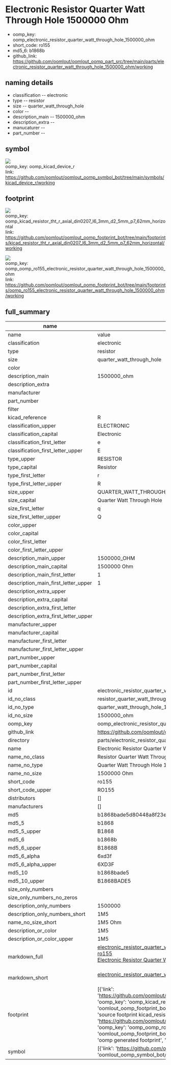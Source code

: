 # Electronic Resistor Quarter Watt Through Hole 1500000 Ohm

  
* oomp_key: oomp_electronic_resistor_quarter_watt_through_hole_1500000_ohm 
* short_code: ro155
* md5_6: b1868b  
* github_link: https://github.com/oomlout/oomlout_oomp_part_src/tree/main/parts/electronic_resistor_quarter_watt_through_hole_1500000_ohm/working  
## naming details
* classification -- electronic
* type -- resistor
* size -- quarter_watt_through_hole
* color -- 
* description_main -- 1500000_ohm
* description_extra -- 
* manucaturer -- 
* part_number -- 



## symbol

![](symbol/{index}/working/working_600.png)  
oomp_key: oomp_kicad_device_r  
link: https://github.com/oomlout/oomlout_oomp_symbol_bot/tree/main/symbols/kicad_device_r/working  

## footprint

![](footprint/{index}/working/working_600.png)  
oomp_key: oomp_kicad_resistor_tht_r_axial_din0207_l6_3mm_d2_5mm_p7_62mm_horizontal  
link: https://github.com/oomlout/oomlout_oomp_footprint_bot/tree/main/footprints/kicad_resistor_tht_r_axial_din0207_l6_3mm_d2_5mm_p7_62mm_horizontal/working  

![](footprint/{index}/working/working_600.png)  
oomp_key: oomp_oomp_ro155_electronic_resistor_quarter_watt_through_hole_1500000_ohm  
link: https://github.com/oomlout/oomlout_oomp_footprint_bot/tree/main/footprints/oomp_ro155_electronic_resistor_quarter_watt_through_hole_1500000_ohm/working  

## full_summary
| name | value | 
| --- | --- | 
| name | value | 
| classification | electronic | 
| type | resistor | 
| size | quarter_watt_through_hole | 
| color |  | 
| description_main | 1500000_ohm | 
| description_extra |  | 
| manufacturer |  | 
| part_number |  | 
| filter |  | 
| kicad_reference | R | 
| classification_upper | ELECTRONIC | 
| classification_capital | Electronic | 
| classification_first_letter | e | 
| classification_first_letter_upper | E | 
| type_upper | RESISTOR | 
| type_capital | Resistor | 
| type_first_letter | r | 
| type_first_letter_upper | R | 
| size_upper | QUARTER_WATT_THROUGH_HOLE | 
| size_capital | Quarter Watt Through Hole | 
| size_first_letter | q | 
| size_first_letter_upper | Q | 
| color_upper |  | 
| color_capital |  | 
| color_first_letter |  | 
| color_first_letter_upper |  | 
| description_main_upper | 1500000_OHM | 
| description_main_capital | 1500000 Ohm | 
| description_main_first_letter | 1 | 
| description_main_first_letter_upper | 1 | 
| description_extra_upper |  | 
| description_extra_capital |  | 
| description_extra_first_letter |  | 
| description_extra_first_letter_upper |  | 
| manufacturer_upper |  | 
| manufacturer_capital |  | 
| manufacturer_first_letter |  | 
| manufacturer_first_letter_upper |  | 
| part_number_upper |  | 
| part_number_capital |  | 
| part_number_first_letter |  | 
| part_number_first_letter_upper |  | 
| id | electronic_resistor_quarter_watt_through_hole_1500000_ohm | 
| id_no_class | resistor_quarter_watt_through_hole_1500000_ohm | 
| id_no_type | quarter_watt_through_hole_1500000_ohm | 
| id_no_size | 1500000_ohm | 
| oomp_key | oomp_electronic_resistor_quarter_watt_through_hole_1500000_ohm | 
| github_link | https://github.com/oomlout/oomlout_oomp_part_src/tree/main/parts/electronic_resistor_quarter_watt_through_hole_1500000_ohm/working | 
| directory | parts/electronic_resistor_quarter_watt_through_hole_1500000_ohm | 
| name | Electronic Resistor Quarter Watt Through Hole 1500000 Ohm | 
| name_no_class | Resistor Quarter Watt Through Hole 1500000 Ohm | 
| name_no_type | Quarter Watt Through Hole 1500000 Ohm | 
| name_no_size | 1500000 Ohm | 
| short_code | ro155 | 
| short_code_upper | RO155 | 
| distributors | [] | 
| manufacturers | [] | 
| md5 | b1868bade5d80448a8f23e9d0c5bc4f0 | 
| md5_5 | b1868 | 
| md5_5_upper | B1868 | 
| md5_6 | b1868b | 
| md5_6_upper | B1868B | 
| md5_6_alpha | 6xd3f | 
| md5_6_alpha_upper | 6XD3F | 
| md5_10 | b1868bade5 | 
| md5_10_upper | B1868BADE5 | 
| size_only_numbers |  | 
| size_only_numbers_no_zeros |  | 
| description_only_numbers | 1500000 | 
| description_only_numbers_short | 1M5 | 
| name_no_size_short | 1M5 Ohm | 
| description_or_color | 1M5 | 
| description_or_color_upper | 1M5 | 
| markdown_full | [electronic_resistor_quarter_watt_through_hole_1500000_ohm](https://github.com/oomlout/oomlout_oomp_part_src/tree/main/parts/electronic_resistor_quarter_watt_through_hole_1500000_ohm/working)<br>[ro155](https://github.com/oomlout/oomlout_oomp_part_src/tree/main/parts/electronic_resistor_quarter_watt_through_hole_1500000_ohm/working)<br>[Electronic Resistor Quarter Watt Through Hole 1500000 Ohm](https://github.com/oomlout/oomlout_oomp_part_src/tree/main/parts/electronic_resistor_quarter_watt_through_hole_1500000_ohm/working)<br><br> | 
| markdown_short | [electronic_resistor_quarter_watt_through_hole_1500000_ohm](https://github.com/oomlout/oomlout_oomp_part_src/tree/main/parts/electronic_resistor_quarter_watt_through_hole_1500000_ohm/working)<br><br> | 
| footprint | [{'link': 'https://github.com/oomlout/oomlout_oomp_footprint_bot/tree/main/foootprntss/kicad_resistor_tht_r_axial_din0207_l6_3mm_d2_5mm_p7_62mm_horizontal', 'oomp_key': 'oomp_kicad_resistor_tht_r_axial_din0207_l6_3mm_d2_5mm_p7_62mm_horizontal', 'directory': 'oomlout_oomp_footprint_bot/footprints/kicad_resistor_tht_r_axial_din0207_l6_3mm_d2_5mm_p7_62mm_horizontal//working/working.kicad_mod', 'note': 'source footprint kicad_resistor_tht_r_axial_din0207_l6_3mm_d2_5mm_p7_62mm_horizontal', 'index': 0}, {'link': 'https://github.com/oomlout/oomlout_oomp_footprint_bot/tree/main/foootprntss/oomp_ro155_electronic_resistor_quarter_watt_through_hole_1500000_ohm', 'oomp_key': 'oomp_oomp_ro155_electronic_resistor_quarter_watt_through_hole_1500000_ohm', 'directory': 'oomlout_oomp_footprint_bot/footprints/oomp_ro155_electronic_resistor_quarter_watt_through_hole_1500000_ohm//working/working.kicad_mod', 'note': 'oomp generated footprint', 'index': 1}] | 
| symbol | [{'link': 'https://github.com/oomlout/oomlout_oomp_symbol_bot/tree/main/symbols/kicad_device_r', 'oomp_key': 'oomp_kicad_device_r', 'directory': 'oomlout_oomp_symbol_bot/symbols/kicad_device_r//working/working.kicad_sym', 'index': 0}] | 
